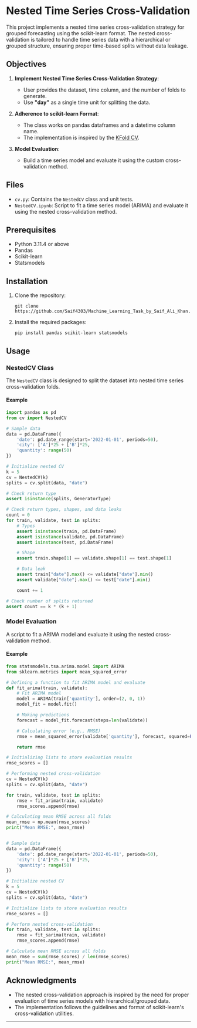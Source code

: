 # Nested Time Series Cross-Validation

This project implements a nested time series cross-validation strategy for grouped forecasting using the scikit-learn format. The nested cross-validation is tailored to handle time series data with a hierarchical or grouped structure, ensuring proper time-based splits without data leakage.

## Objectives

1. **Implement Nested Time Series Cross-Validation Strategy**:
   - User provides the dataset, time column, and the number of folds to generate.
   - Use **"day"** as a single time unit for splitting the data.

2. **Adherence to scikit-learn Format**:
   - The class works on pandas dataframes and a datetime column name.
   - The implementation is inspired by the [KFold CV](https://scikit-learn.org/stable/modules/generated/sklearn.model_selection.KFold.html).

3. **Model Evaluation**:
   - Build a time series model and evaluate it using the custom cross-validation method.

## Files

- `cv.py`: Contains the `NestedCV` class and unit tests.
- `NestedCV.ipynb`: Script to fit a time series model (ARIMA) and evaluate it using the nested cross-validation method.

## Prerequisites

- Python 3.11.4  or above
- Pandas
- Scikit-learn
- Statsmodels

## Installation

1. Clone the repository:
   ```
   git clone https://github.com/Saif4303/Machine_Learning_Task_by_Saif_Ali_Khan.git
   ```

2. Install the required packages:
   ```
   pip install pandas scikit-learn statsmodels
   ```

## Usage

### NestedCV Class

The `NestedCV` class is designed to split the dataset into nested time series cross-validation folds.

#### Example

```python
import pandas as pd
from cv import NestedCV

# Sample data
data = pd.DataFrame({
    'date': pd.date_range(start='2022-01-01', periods=50),
    'city': ['A']*25 + ['B']*25,
    'quantity': range(50)
})

# Initialize nested CV
k = 5
cv = NestedCV(k)
splits = cv.split(data, "date")

# Check return type
assert isinstance(splits, GeneratorType)

# Check return types, shapes, and data leaks
count = 0
for train, validate, test in splits:
    # Types
    assert isinstance(train, pd.DataFrame)
    assert isinstance(validate, pd.DataFrame)
    assert isinstance(test, pd.DataFrame)

    # Shape
    assert train.shape[1] == validate.shape[1] == test.shape[1]

    # Data leak
    assert train["date"].max() <= validate["date"].min()
    assert validate["date"].max() <= test["date"].min()

    count += 1

# Check number of splits returned
assert count == k * (k + 1)
```

### Model Evaluation

A script to fit a ARIMA model and evaluate it using the nested cross-validation method.

#### Example

```python
from statsmodels.tsa.arima.model import ARIMA
from sklearn.metrics import mean_squared_error

# Defining a function to fit ARIMA model and evaluate
def fit_arima(train, validate):
    # Fit ARIMA model
    model = ARIMA(train['quantity'], order=(2, 0, 1))
    model_fit = model.fit()

    # Making predictions
    forecast = model_fit.forecast(steps=len(validate))

    # Calculating error (e.g., RMSE)
    rmse = mean_squared_error(validate['quantity'], forecast, squared=False)

    return rmse

# Initializing lists to store evaluation results
rmse_scores = []

# Performing nested cross-validation
cv = NestedCV(k)
splits = cv.split(data, "date")

for train, validate, test in splits:
    rmse = fit_arima(train, validate)
    rmse_scores.append(rmse)

# Calculating mean RMSE across all folds
mean_rmse = np.mean(rmse_scores)
print("Mean RMSE:", mean_rmse)


# Sample data
data = pd.DataFrame({
    'date': pd.date_range(start='2022-01-01', periods=50),
    'city': ['A']*25 + ['B']*25,
    'quantity': range(50)
})

# Initialize nested CV
k = 5
cv = NestedCV(k)
splits = cv.split(data, "date")

# Initialize lists to store evaluation results
rmse_scores = []

# Perform nested cross-validation
for train, validate, test in splits:
    rmse = fit_sarima(train, validate)
    rmse_scores.append(rmse)

# Calculate mean RMSE across all folds
mean_rmse = sum(rmse_scores) / len(rmse_scores)
print("Mean RMSE:", mean_rmse)
```


## Acknowledgments

- The nested cross-validation approach is inspired by the need for proper evaluation of time series models with hierarchical/grouped data.
- The implementation follows the guidelines and format of scikit-learn's cross-validation utilities.

---
